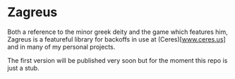 # Zagreus
Both a reference to the minor greek deity and the game which features him, Zagreus is a featureful library
for backoffs in use at (Ceres)[www.ceres.us] and in many of my personal projects.

The first version will be published very soon but for the moment this repo is just a stub.
